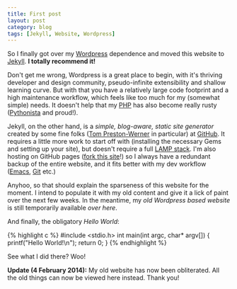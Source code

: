 ```yaml
---
title: First post
layout: post
category: blog
tags: [Jekyll, Website, Wordpress]
---
```

So I finally got over my [Wordpress](http://wordpress.org/) dependence and
moved this website to [Jekyll](http://jekyllrb.com/). **I totally recommend it!**

Don't get me wrong, Wordpress is a great place to begin, with it's thriving
developer and design community, pseudo-infinite extensibility and shallow
learning curve.  But with that you have a relatively large code footprint and
a high maintenance workflow, which feels like too much for my (somewhat
simple) needs.  It doesn't help that my [PHP](http://php.net/) has also become
really rusty ([Pythonista](http://www.python.org/) and proud!).

Jekyll, on the other hand, is a *simple, blog-aware, static site generator*
created by some fine folks ([Tom Preston-Werner](https://github.com/mojombo)
in particular) at [GitHub](https://github.com/).  It requires a little more
work to start off with (installing the necessary Gems and setting up your
site), but doesn't require a full [LAMP
stack](http://en.wikipedia.org/wiki/LAMP_software_bundle).  I'm also hosting
on GitHub pages ([fork this
site](https://github.com/mygulamali/mygulamali.github.io)!)  so I always have
a redundant backup of the entire website, and it fits better with my dev
workflow ([Emacs](http://www.gnu.org/software/emacs/),
[Git](http://git-scm.com/) etc.)

Anyhoo, so that should explain the sparseness of this website for the moment.
I intend to populate it with my old content and give it a lick of paint over
the next few weeks.  In the meantime, my *old Wordpress based website* is
still temporarily available *over here*.

And finally, the obligatory *Hello World*:

{% highlight c %}
#include <stdio.h>
int main(int argc, char* argv[]) {
    printf("Hello World!\n");
    return 0;
}
{% endhighlight %}

See what I did there? Woo!

**Update (4 February 2014):** My old website has now been obliterated.  All
the old things can now be viewed here instead.  Thank you!
